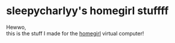 # sleepycharlyy's homegirl stuffff

Hewwo,  
this is the stuff I made for the [homegirl](https://github.com/poeticAndroid/homegirl) virtual computer!
